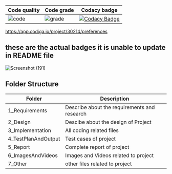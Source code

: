 |Code quality |Code grade |Codacy badge
|--|--|--|
|![code](https://api.codiga.io/project/30214/score/svg)|![grade](https://api.codiga.io/project/30214/status/svg)|[![Codacy Badge](https://app.codacy.com/project/badge/Grade/88cecfab7e5b42b18312ad9e902359f9)](https://www.codacy.com/gh/pksgithb/M2-Embedded_Access-control-with-RFID/dashboard?utm_source=github.com&amp;utm_medium=referral&amp;utm_content=pksgithb/M2-Embedded_Access-control-with-RFID&amp;utm_campaign=Badge_Grade)|

https://app.codiga.io/project/30214/preferences

## these are the actual badges it is unable to update in README file

![Screenshot (191)](https://user-images.githubusercontent.com/94304459/144427440-05639ca9-adb3-4ea8-ad67-236d8fd6ad18.png)


## Folder Structure

| Folder            | Description                                  |
| ----------------- | -------------------------------------------- |
| 1_Requirements    | Describe about the requirements and research |
| 2_Design          | Descibe about the design of Project          |
| 3_Implementation  | All coding related files                     |
| 4_TestPlanAndOutput        | Test cases of project                                  |
| 5_Report        | Complete report of project                   |
| 6_ImagesAndVideos | Images and Videos related to project         |
| 7_Other|other files related to project|
